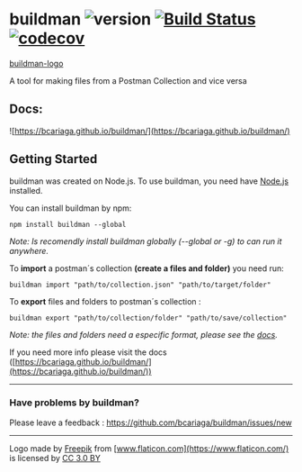 # buildman ![version](https://img.shields.io/badge/version-beta-yellowgreen.svg) [![Build Status](https://travis-ci.com/bcariaga/buildman.svg?branch=master)](https://travis-ci.com/bcariaga/buildman) [![codecov](https://codecov.io/gh/bcariaga/buildman/branch/master/graph/badge.svg)](https://codecov.io/gh/bcariaga/buildman)

[buildman-logo](https://raw.githubusercontent.com/bcariaga/buildman/master/images/logo/svg/buildman.svg) 

A tool for making files from a Postman Collection and vice versa

## Docs:

![https://bcariaga.github.io/buildman/](https://bcariaga.github.io/buildman/)

## Getting Started 

buildman was created on Node.js. To use buildman, you need have [Node.js](https://nodejs.org/es/) installed.

You can install buildman by npm:

`npm install buildman --global`

_Note: Is recomendly install buildman globally (--global or -g) to can run it anywhere._


To **import** a postman´s collection **(create a files and folder)** you need run:

`buildman import "path/to/collection.json" "path/to/target/folder"`

To **export** files and folders to postman´s collection :

`buildman export "path/to/collection/folder" "path/to/save/collection"`

_Note: the files and folders need a especific format, please see the [docs](https://bcariaga.github.io/buildman/)._

If you need more info please visit the docs ([https://bcariaga.github.io/buildman/](https://bcariaga.github.io/buildman/))

---

### Have problems by buildman?
Please leave a feedback : https://github.com/bcariaga/buildman/issues/new

---

Logo made by [Freepik](http://www.freepik.com) from [www.flaticon.com](https://www.flaticon.com/) is licensed by [CC 3.0 BY](http://creativecommons.org/licenses/by/3.0/)

